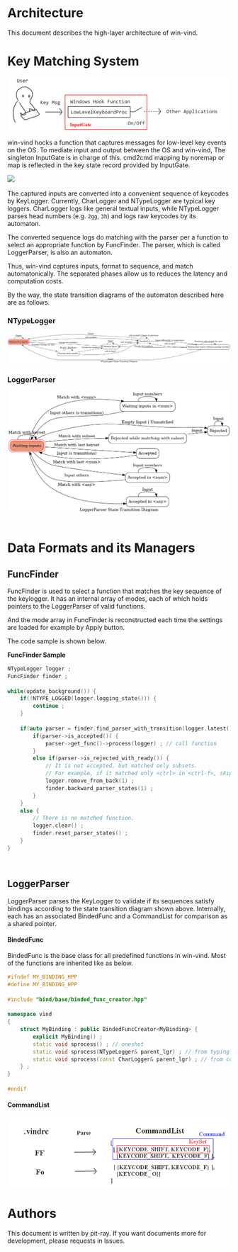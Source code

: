 # Architecture

This document describes the high-layer architecture of win-vind.  


# Key Matching System

<img src="docs/image/keymatch_overview.png">

win-vind hocks a function that captures messages for low-level key events on the OS. To mediate input and output between the OS and win-vind, The singleton InputGate is in charge of this. cmd2cmd mapping by noremap or map is reflected in the key state record provided by InputGate.

<img src="docs/image/inputgate_overview.png" >

The captured inputs are converted into a convenient sequence of keycodes by KeyLogger. Currently, CharLogger and NTypeLogger are typical key loggers. CharLogger logs like general textual inputs, while NTypeLogger parses head numbers (e.g. `2gg`, `3h`) and logs raw keycodes by its automaton.  

The converted sequence logs do matching with the parser per a function to select an appropriate function by FuncFinder. The parser, which is called LoggerParser, is also an automaton.  

Thus, win-vind captures inputs, format to sequence, and match automatonically. The separated phases allow us to reduces the latency and computation costs.  

By the way, the state transition diagrams of the automaton described here are as follows.  

### NTypeLogger
<img src="docs/generator/ntype_logger/ntype_logger_state_transition_diagram.png">

### LoggerParser

<img src="docs/generator/logger_parser/logger_parser_state_transition_diagram.png">

<br>  
<br>  


# Data Formats and its Managers
## FuncFinder

FuncFinder is used to select a function that matches the key sequence of the keylogger.  It has an internal array of modes, each of which holds pointers to the LoggerParser of valid functions.  

And the mode array in FuncFinder is reconstructed each time the settings are loaded for example by Apply button.

The code sample is shown below.

**FuncFinder Sample**
```cpp
NTypeLogger logger ;
FuncFinder finder ;

while(update_background()) {
    if(!NTYPE_LOGGED(logger.logging_state())) {
        continue ;
    }

    if(auto parser = finder.find_parser_with_transition(logger.latest())) {
        if(parser->is_accepted()) {
            parser->get_func()->process(logger) ; // call function
        }
        else if(parser->is_rejected_with_ready()) {
            // It is not accepted, but matched only subsets.
            // For example, if it matched only <ctrl> in <ctrl-f>, skip <ctrl> log.
            logger.remove_from_back(1) ;
            finder.backward_parser_states(1) ;
        }
    }
    else {
        // There is no matched function.
        logger.clear() ;
        finder.reset_parser_states() ;
    }
}
```

<br>  

## LoggerParser
LoggerParser parses the KeyLogger to validate if its sequences satisfy bindings according to the state transition diagram shown above. Internally, each has an associated BindedFunc and a CommandList for comparison as a shared pointer.  

#### BindedFunc
BindedFunc is the base class for all predefined functions in win-vind. Most of the functions are inherited like as below.

```cpp
#ifndef MY_BINDING_HPP
#define MY_BINDING_HPP

#include "bind/base/binded_func_creator.hpp"

namespace vind
{
    struct MyBinding : public BindedFuncCreator<MyBinding> {
        explicit MyBinding() ;
        static void sprocess() ; // oneshot
        static void sprocess(NTypeLogger& parent_lgr) ; // from typing (e.g. `2gg`)
        static void sprocess(const CharLogger& parent_lgr) ; // from command line (e.g. `:abcd`)
    } ;
}

#endif
```

#### CommandList  

<img src="docs/image/parse_overview.png">  


# Authors
This document is written by pit-ray. If you want documents more for development, please requests in Issues.  
